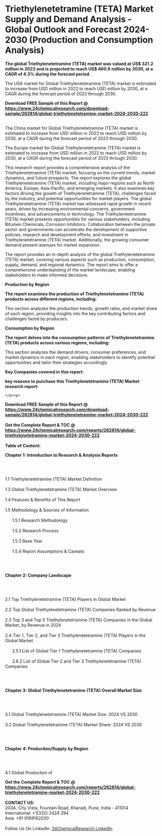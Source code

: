 <h1>Triethylenetetramine (TETA) Market Supply and Demand Analysis - Global Outlook and Forecast 2024-2030 (Production and Consumption Analysis)</h1><p><strong>The global Triethylenetetramine (TETA) market was valued at US$ 321.2 million in 2023 and is projected to reach US$ 460.6 million by 2030, at a CAGR of 4.3% during the forecast period.</strong></p><p>
</p><p>The USA market for Global Triethylenetetramine (TETA) market is estimated to increase from USD million in 2022 to reach USD million by 2030, at a CAGR during the forecast period of 2023 through 2030.</p><div><b>Download FREE Sample of this Report @ 
            <a href="https://www.24chemicalresearch.com/download-sample/262814/global-triethylenetetramine-market-2024-2030-222">
            https://www.24chemicalresearch.com/download-sample/262814/global-triethylenetetramine-market-2024-2030-222</a></b></div><br><p>
</p><p>The China market for Global Triethylenetetramine (TETA) market is estimated to increase from USD million in 2022 to reach USD million by 2030, at a CAGR during the forecast period of 2023 through 2030.</p><p>
</p><p>The Europe market for Global Triethylenetetramine (TETA) market is estimated to increase from USD million in 2022 to reach USD million by 2030, at a CAGR during the forecast period of 2023 through 2030.</p><p>
</p><p>This research report provides a comprehensive analysis of the Triethylenetetramine (TETA) market, focusing on the current trends, market dynamics, and future prospects. The report explores the global Triethylenetetramine (TETA) market, including major regions such as North America, Europe, Asia-Pacific, and emerging markets. It also examines key factors driving the growth of Triethylenetetramine (TETA), challenges faced by the industry, and potential opportunities for market players. The global Triethylenetetramine (TETA) market has witnessed rapid growth in recent years, driven by increasing environmental concerns, government incentives, and advancements in technology. The Triethylenetetramine (TETA) market presents opportunities for various stakeholders, including Bitumen Chemicals, Corrosion Inhibitors. Collaboration between the private sector and governments can accelerate the development of supportive policies, research and development efforts, and investment in Triethylenetetramine (TETA) market. Additionally, the growing consumer demand present avenues for market expansion.</p><p>
</p><p>The report provides an in-depth analysis of the global Triethylenetetramine (TETA) market, covering various aspects such as production, consumption, supply, demand, and regional dynamics. The report aims to offer a comprehensive understanding of the market landscape, enabling stakeholders to make informed decisions.</p><p>
</p><p><strong>Production by Region</strong></p><p>
</p><p><strong>The report examines the production of Triethylenetetramine (TETA) products across different regions, including:</strong></p><p>
</p><p>
</p><p>This section analyzes the production trends, growth rates, and market share of each region, providing insights into the key contributing factors and challenges faced by producers.</p><p>
</p><p><strong>Consumption by Region</strong></p><p>
</p><p><strong>The report delves into the consumption patterns of Triethylenetetramine (TETA) products across various regions, including:</strong></p><p>
</p><p>
</p><p>This section analyzes the demand drivers, consumer preferences, and market dynamics in each region, enabling stakeholders to identify potential opportunities and tailor their strategies accordingly.</p><p>
<strong>Key Companies covered in this report:</strong></p><p>
</p><p>
</p><p><strong>key reasons to purchase this Triethylenetetramine (TETA) Market research report:</strong></p><p>

	</p><p>

</p><div><b>Download FREE Sample of this Report @ 
            <a href="https://www.24chemicalresearch.com/download-sample/262814/global-triethylenetetramine-market-2024-2030-222">
            https://www.24chemicalresearch.com/download-sample/262814/global-triethylenetetramine-market-2024-2030-222</a></b></div><br><div><b>Get the Complete Report & TOC @ 
            <a href="https://www.24chemicalresearch.com/reports/262814/global-triethylenetetramine-market-2024-2030-222">
            https://www.24chemicalresearch.com/reports/262814/global-triethylenetetramine-market-2024-2030-222</a></b></div><br>
            <b>Table of Content:</b><p><p><strong>Chapter 1: Introduction to Research &amp; Analysis Reports</strong></p><br />
<br />
<p>1.1 Triethylenetetramine (TETA) Market Definition<br /><br />
1.3 Global Triethylenetetramine (TETA) Market Overview<br /><br />
1.4 Features &amp; Benefits of This Report<br /><br />
1.5 Methodology &amp; Sources of Information<br /><br />
&nbsp;&nbsp;&nbsp;&nbsp;&nbsp; 1.5.1 Research Methodology<br /><br />
&nbsp;&nbsp;&nbsp;&nbsp;&nbsp; 1.5.2 Research Process<br /><br />
&nbsp;&nbsp;&nbsp;&nbsp;&nbsp; 1.5.3 Base Year<br /><br />
&nbsp;&nbsp;&nbsp;&nbsp;&nbsp; 1.5.4 Report Assumptions &amp; Caveats</p><br />
<br />
<p><strong>Chapter 2: Company Landscape</strong></p><br />
<br />
<p>2.1 Top Triethylenetetramine (TETA) Players in Global Market<br /><br />
2.2 Top Global Triethylenetetramine (TETA) Companies Ranked by Revenue<br /><br />
2.3 Top 3 and Top 5 Triethylenetetramine (TETA) Companies in the Global Market, by Revenue in 2024<br /><br />
2.4 Tier 1, Tier 2, and Tier 3 Triethylenetetramine (TETA) Players in the Global Market<br /><br />
&nbsp;&nbsp;&nbsp;&nbsp;&nbsp; 2.5.1 List of Global Tier 1 Triethylenetetramine (TETA) Companies<br /><br />
&nbsp;&nbsp;&nbsp;&nbsp;&nbsp; 2.6.2 List of Global Tier 2 and Tier 3 Triethylenetetramine (TETA) Companies</p><br />
<br />
<p><strong>Chapter 3: Global Triethylenetetramine (TETA) Overall Market Size</strong></p><br />
<br />
<p>3.1 Global Triethylenetetramine (TETA) Market Size: 2024 VS 2030<br /><br />
3.2 Global Triethylenetetramine (TETA) Market Share: 2024 VS 2030</p><br />
<br />
<p><strong>Chapter 4: Production/Supply by Region</strong></p><br />
<br />
<p>4.1 Global Production of </p><div><b>Get the Complete Report & TOC @ 
            <a href="https://www.24chemicalresearch.com/reports/262814/global-triethylenetetramine-market-2024-2030-222">
            https://www.24chemicalresearch.com/reports/262814/global-triethylenetetramine-market-2024-2030-222</a></b></div><br><b>CONTACT US:</b><br>
            203A, City Vista, Fountain Road, Kharadi, Pune, India - 411014<br>
            International: +1(332) 2424 294<br>
            Asia: +91 9169162030 <br><br>
            Follow Us On LinkedIn: <a href="https://www.linkedin.com/company/24chemicalresearch/">24ChemicalResearch LinkedIn</a>